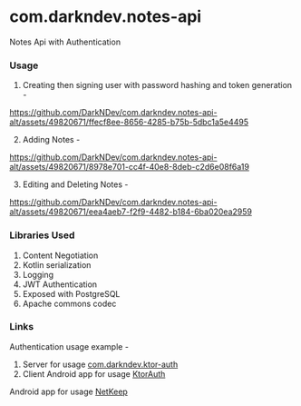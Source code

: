 # com.darkndev.notes-api
Notes Api with Authentication
### Usage
1. Creating then signing user with password hashing and token generation -

https://github.com/DarkNDev/com.darkndev.notes-api-alt/assets/49820671/ffecf8ee-8656-4285-b75b-5dbc1a5e4495


2. Adding Notes -

https://github.com/DarkNDev/com.darkndev.notes-api-alt/assets/49820671/8978e701-cc4f-40e8-8deb-c2d6e08f6a19


3. Editing and Deleting Notes -

https://github.com/DarkNDev/com.darkndev.notes-api-alt/assets/49820671/eea4aeb7-f2f9-4482-b184-6ba020ea2959


### Libraries Used
1. Content Negotiation
2. Kotlin serialization
3. Logging
4. JWT Authentication
5. Exposed with PostgreSQL
6. Apache commons codec
### Links
Authentication usage example -
1. Server for usage [com.darkndev.ktor-auth](https://github.com/DarkNDev/com.darkndev.ktor-auth)
2. Client Android app for usage [KtorAuth](https://github.com/DarkNDev/KtorAuth)

Android app for usage [NetKeep](https://github.com/DarkNDev/NetKeep)

